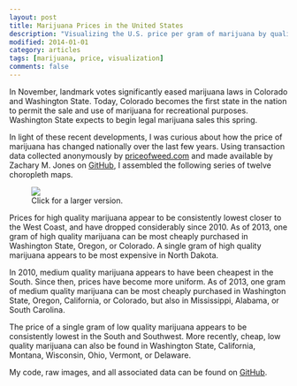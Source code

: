 ```yaml
---
layout: post
title: Marijuana Prices in the United States
description: "Visualizing the U.S. price per gram of marijuana by quality and year."
modified: 2014-01-01
category: articles
tags: [marijuana, price, visualization]
comments: false
---
```


In November, landmark votes significantly eased marijuana laws in Colorado and Washington State. Today, Colorado becomes the first state in the nation to permit the sale and use of marijuana for recreational purposes. Washington State expects to begin legal marijuana sales this spring. 

In light of these recent developments, I was curious about how the price of marijuana has changed nationally over the last few years. Using transaction data collected anonymously by [priceofweed.com](http://www.priceofweed.com/) and made available by Zachary M. Jones on [GitHub](https://github.com/zmjones/priceofweed), I assembled the following series of twelve choropleth maps.

<figure>
    <a href="http://i.imgur.com/ewZJhQW.png"><img src="http://i.imgur.com/ewZJhQW.png"></a>
    <figcaption>Click for a larger version.</figcaption>
</figure>

Prices for high quality marijuana appear to be consistently lowest closer to the West Coast, and have dropped considerably since 2010. As of 2013, one gram of high quality marijuana can be most cheaply purchased in Washington State, Oregon, or Colorado. A single gram of high quality marijuana appears to be most expensive in North Dakota.

In 2010, medium quality marijuana appears to have been cheapest in the South. Since then, prices have become more uniform. As of 2013, one gram of medium quality marijuana can be most cheaply purchased in Washington State, Oregon, California, or Colorado, but also in Mississippi, Alabama, or South Carolina.

The price of a single gram of low quality marijuana appears to be consistently lowest in the South and Southwest. More recently, cheap, low quality marijuana can also be found in Washington State, California, Montana, Wisconsin, Ohio, Vermont, or Delaware.

My code, raw images, and all associated data can be found on [GitHub](https://github.com/rlucioni/viz/tree/master/marijuana).